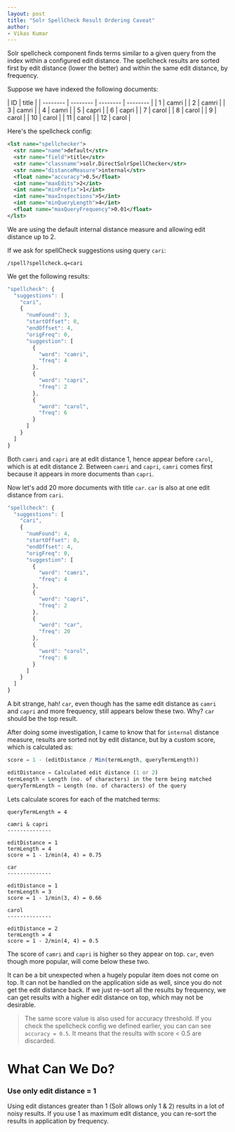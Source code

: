 ```yaml
---
layout: post
title: "Solr SpellCheck Result Ordering Caveat"
author:
- Vikas Kumar
---
```


Solr spellcheck component finds terms similar to a given query from the index within a configured edit distance. The spellcheck results are sorted first by edit distance (lower the better) and within the same edit distance, by frequency.

Suppose we have indexed the following documents:

|  ID | title |
| -------- | -------- | -------- | -------- |
| 1     | camri     |
| 2     | camri     |
| 3     | camri     |
| 4     | camri     |
| 5     | capri     |
| 6     | capri     |
| 7     | carol     |
| 8     | carol     |
| 9     | carol     |
| 10     | carol     |
| 11     | carol     |
| 12     | carol     |

Here's the spellcheck config:

```xml
<lst name="spellchecker">
  <str name="name">default</str>
  <str name="field">title</str>
  <str name="classname">solr.DirectSolrSpellChecker</str>
  <str name="distanceMeasure">internal</str>
  <float name="accuracy">0.5</float>
  <int name="maxEdits">2</int>
  <int name="minPrefix">1</int>
  <int name="maxInspections">5</int>
  <int name="minQueryLength">4</int>
  <float name="maxQueryFrequency">0.01</float>
</lst>
```

We are using the default internal distance measure and allowing edit distance up to 2.

If we ask for spellCheck suggestions using query `cari`:

```
/spell?spellcheck.q=cari
```

We get the following results:

```javascript
"spellcheck": {
  "suggestions": [
    "cari",
    {
      "numFound": 3,
      "startOffset": 0,
      "endOffset": 4,
      "origFreq": 0,
      "suggestion": [
        {
          "word": "camri",
          "freq": 4
        },
        {
          "word": "capri",
          "freq": 2
        },
        {
          "word": "carol",
          "freq": 6
        }
      ]
    }
  ]
}
```

Both `camri` and `capri` are at edit distance 1, hence appear before `carol`, which is at edit distance 2. Between `camri` and `capri`, `camri` comes first because it appears in more documents than `capri`.

Now let's add 20 more documents with title `car`. `car` is also at one edit distance from `cari`.

```javascript
"spellcheck": {
  "suggestions": [
    "cari",
    {
      "numFound": 4,
      "startOffset": 0,
      "endOffset": 4,
      "origFreq": 0,
      "suggestion": [
        {
          "word": "camri",
          "freq": 4
        },
        {
          "word": "capri",
          "freq": 2
        },
        {
          "word": "car",
          "freq": 20
        },
        {
          "word": "carol",
          "freq": 6
        }
      ]
    }
  ]
}
```

A bit strange, hah! `car`, even though has the same edit distance as `camri` and `capri` and more frequency, still appears below these two. Why? `car` should be the top result.

After doing some investigation, I came to know that for `internal` distance measure, results are sorted not by edit distance, but by a custom score, which is calculated as:

```php
score = 1 - (editDistance / Min(termLength, queryTermLength))

editDistance = Calculated edit distance (1 or 2)
termLength = Length (no. of characters) in the term being matched
queryTermLength = Length (no. of characters) of the query
```

Lets calculate scores for each of the matched terms:

```
queryTermLength = 4

camri & capri
--------------

editDistance = 1
termLength = 4
score = 1 - 1/min(4, 4) = 0.75

car
--------------

editDistance = 1
termLength = 3
score = 1 - 1/min(3, 4) = 0.66

carol
--------------

editDistance = 2
termLength = 4
score = 1 - 2/min(4, 4) = 0.5

```

The score of `camri` and `capri` is higher so they appear on top. `car`, even though more popular, will come below these two.

It can be a bit unexpected when a hugely popular item does not come on top. It can not be handled on the application side as well, since you do not get the edit distance back. If we just re-sort all the results by frequency, we can get results with a higher edit distance on top, which may not be desirable.

> The same score value is also used for accuracy threshold. If you check the spellcheck config we defined earlier, you can can see `accuracy = 0.5`. It means that the results with score < 0.5 are discarded.

# What Can We Do?

### Use only edit distance = 1

Using edit distances greater than 1 (Solr allows only 1 & 2) results in a lot of noisy results. If you use 1 as maximum edit distance, you can re-sort the results in application by frequency.
